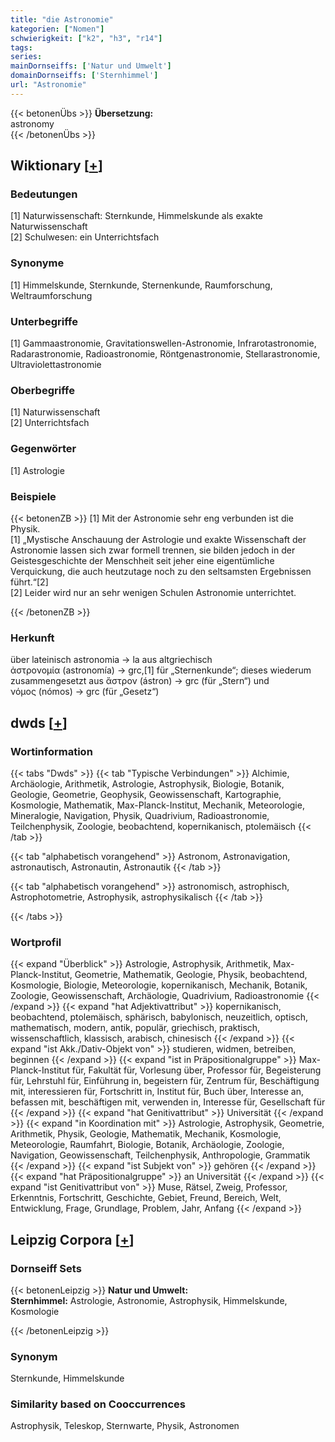 ```yaml
---
title: "die Astronomie"
kategorien: ["Nomen"]
schwierigkeit: ["k2", "h3", "r14"]
tags:
series:
mainDornseiffs: ['Natur und Umwelt']
domainDornseiffs: ['Sternhimmel']
url: "Astronomie"
---
```


{{< betonenÜbs >}}
**Übersetzung:**  
astronomy  
{{< /betonenÜbs >}}

## Wiktionary [[+](https://de.wiktionary.org/wiki/Astronomie)]

### Bedeutungen
[1] Naturwissenschaft: Sternkunde, Himmelskunde als exakte Naturwissenschaft  
[2] Schulwesen: ein Unterrichtsfach  

### Synonyme
[1] Himmelskunde, Sternkunde, Sternenkunde, Raumforschung, Weltraumforschung  

### Unterbegriffe
[1] Gammaastronomie, Gravitationswellen-Astronomie, Infrarotastronomie, Radarastronomie, Radioastronomie, Röntgenastronomie, Stellarastronomie, Ultraviolettastronomie  

### Oberbegriffe
[1] Naturwissenschaft  
[2] Unterrichtsfach  

### Gegenwörter
[1] Astrologie  

### Beispiele
{{< betonenZB >}}
[1] Mit der Astronomie sehr eng verbunden ist die Physik.  
[1] „Mystische Anschauung der Astrologie und exakte Wissenschaft der Astronomie lassen sich zwar formell trennen, sie bilden jedoch in der Geistesgeschichte der Menschheit seit jeher eine eigentümliche Verquickung, die auch heutzutage noch zu den seltsamsten Ergebnissen führt.“[2]  
[2] Leider wird nur an sehr wenigen Schulen Astronomie unterrichtet.  

{{< /betonenZB >}}
### Herkunft
über lateinisch astronomia → la aus altgriechisch ἀστρονομία (astronomía) → grc,[1] für „Sternenkunde“; dieses wiederum zusammengesetzt aus ἄστρον (ástron) → grc (für „Stern“) und νόμος (nómos) → grc (für „Gesetz“)  



## dwds [[+](https://www.dwds.de/wb/Astronomie)]

### Wortinformation
{{< tabs "Dwds" >}}
{{< tab "Typische Verbindungen" >}}
Alchimie, Archäologie, Arithmetik, Astrologie, Astrophysik, Biologie, Botanik, Geologie, Geometrie, Geophysik, Geowissenschaft, Kartographie, Kosmologie, Mathematik, Max-Planck-Institut, Mechanik, Meteorologie, Mineralogie, Navigation, Physik, Quadrivium, Radioastronomie, Teilchenphysik, Zoologie, beobachtend, kopernikanisch, ptolemäisch
{{< /tab >}}

{{< tab "alphabetisch vorangehend" >}}
Astronom, Astronavigation, astronautisch, Astronautin, Astronautik
{{< /tab >}}

{{< tab "alphabetisch vorangehend" >}}
astronomisch, astrophisch, Astrophotometrie, Astrophysik, astrophysikalisch
{{< /tab >}}

{{< /tabs >}}

### Wortprofil
{{< expand "Überblick" >}} Astrologie, Astrophysik, Arithmetik, Max-Planck-Institut, Geometrie, Mathematik, Geologie, Physik, beobachtend, Kosmologie, Biologie, Meteorologie, kopernikanisch, Mechanik, Botanik, Zoologie, Geowissenschaft, Archäologie, Quadrivium, Radioastronomie {{< /expand >}}
{{< expand "hat Adjektivattribut" >}} kopernikanisch, beobachtend, ptolemäisch, sphärisch, babylonisch, neuzeitlich, optisch, mathematisch, modern, antik, populär, griechisch, praktisch, wissenschaftlich, klassisch, arabisch, chinesisch {{< /expand >}}
{{< expand "ist Akk./Dativ-Objekt von" >}} studieren, widmen, betreiben, beginnen {{< /expand >}}
{{< expand "ist in Präpositionalgruppe" >}} Max-Planck-Institut für, Fakultät für, Vorlesung über, Professor für, Begeisterung für, Lehrstuhl für, Einführung in, begeistern für, Zentrum für, Beschäftigung mit, interessieren für, Fortschritt in, Institut für, Buch über, Interesse an, befassen mit, beschäftigen mit, verwenden in, Interesse für, Gesellschaft für {{< /expand >}}
{{< expand "hat Genitivattribut" >}} Universität {{< /expand >}}
{{< expand "in Koordination mit" >}} Astrologie, Astrophysik, Geometrie, Arithmetik, Physik, Geologie, Mathematik, Mechanik, Kosmologie, Meteorologie, Raumfahrt, Biologie, Botanik, Archäologie, Zoologie, Navigation, Geowissenschaft, Teilchenphysik, Anthropologie, Grammatik {{< /expand >}}
{{< expand "ist Subjekt von" >}} gehören {{< /expand >}}
{{< expand "hat Präpositionalgruppe" >}} an Universität {{< /expand >}}
{{< expand "ist Genitivattribut von" >}} Muse, Rätsel, Zweig, Professor, Erkenntnis, Fortschritt, Geschichte, Gebiet, Freund, Bereich, Welt, Entwicklung, Frage, Grundlage, Problem, Jahr, Anfang {{< /expand >}}

## Leipzig Corpora [[+](https://corpora.uni-leipzig.de/en/res?word=Astronomie&corpusId=deu_newscrawl-public_2018)]

### Dornseiff Sets
{{< betonenLeipzig >}}
**Natur und Umwelt:**  
**Sternhimmel:** Astrologie, Astronomie, Astrophysik, Himmelskunde, Kosmologie  

{{< /betonenLeipzig >}}

### Synonym
Sternkunde, Himmelskunde


### Similarity based on Cooccurrences
Astrophysik, Teleskop, Sternwarte, Physik, Astronomen

